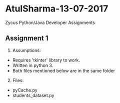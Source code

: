 # AtulSharma-13-07-2017
Zycus Python/Java Developer Assignments


## Assignment 1
1. Assumptions:
  - Requires 'tkinter' library to work.
  - Written in python 3.
  - Both files mentioned below are in the same folder
2. Files:
  - pyCache.py
  - students_dataset.py

